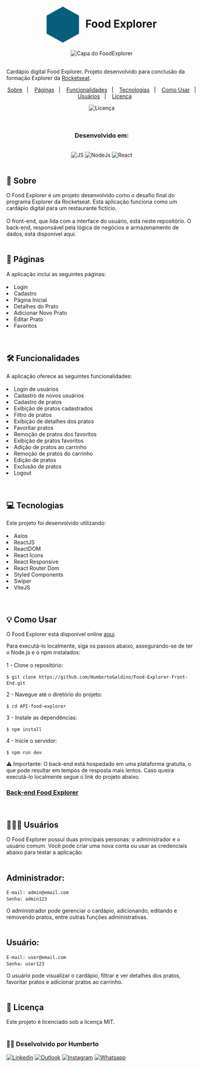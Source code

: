 <h1 align="center">
  <img alt="Logo do Food Explorer" src="./src/assets/favicon.svg" style="vertical-align: middle; margin-right: 10px;">
  Food Explorer
</h1>

<div align="center">
  <img alt="Capa do FoodExplorer" title="FoodExplorer" src="https://i.imgur.com/eOwPbOt.jpg">
</div>

<br>

Cardápio digital Food Explorer. Projeto desenvolvido para conclusão da formação Explorer da <a href="https://www.rocketseat.com.br/" target="_blank">Rocketseat</a>. 

<p align="center">
  <a href="#sobre">Sobre</a>&nbsp;&nbsp;&nbsp;|&nbsp;&nbsp;&nbsp;
  <a href="#paginas">Páginas</a>&nbsp;&nbsp;&nbsp;|&nbsp;&nbsp;&nbsp;
  <a href="#funcionalidades">Funcionalidades</a>&nbsp;&nbsp;&nbsp;|&nbsp;&nbsp;&nbsp;
  <a href="#tecnologias">Tecnologias</a>&nbsp;&nbsp;&nbsp;|&nbsp;&nbsp;&nbsp;
  <a href="#como-usar">Como Usar</a>&nbsp;&nbsp;&nbsp;|&nbsp;&nbsp;&nbsp;
  <a href="#usuarios">Usuários</a>&nbsp;&nbsp;&nbsp;|&nbsp;&nbsp;&nbsp;
  <a href="#licenca">Licença</a>
</p>
<p align="center">
  <img alt="Licença" src="https://img.shields.io/static/v1?label=license&message=MIT&color=49AA26&labelColor=000000">
</p>

<br>
<h3 align="center">Desenvolvido em: </h3>
<br>
<div align="center">
    <img alt="JS"src="https://img.shields.io/badge/JavaScript-F7DF1E?style=for-the-badge&logo=javascript&logoColor=black">
    <img alt="NodeJs" src="https://img.shields.io/badge/node.js-6DA55F?style=for-the-badge&logo=node.js&logoColor=white">
    <img alt="React" src="https://img.shields.io/badge/React-20232A?style=for-the-badge&logo=react&logoColor=61DAFB">
</div>
<br>

<h2 id="sobre">📁 Sobre</h2>
O Food Explorer é um projeto desenvolvido como o desafio final do programa Explorer da Rocketseat. Esta aplicação funciona como um cardápio digital para um restaurante fictício.
<br>
<br>
O front-end, que lida com a interface do usuário, está neste repositório. O back-end, responsável pela lógica de negócios e armazenamento de dados, está disponível aqui.
<br>
<br>

<h2 id="paginas">📃 Páginas</h2>
A aplicação inclui as seguintes páginas:
<br>
<br>
<li>Login</li>
<li>Cadastro</li>
<li>Página Inicial</li>
<li>Detalhes do Prato</li>
<li>Adicionar Novo Prato</li>
<li>Editar Prato</li>
<li>Favoritos</li>
<br>
<br>

<h2 id="funcionalidades">🛠️ Funcionalidades</h2>
A aplicação oferece as seguintes funcionalidades:
<br>
<br>
<li>Login de usuários</li>
<li>Cadastro de novos usuários</li>
<li>Cadastro de pratos</li>
<li>Exibição de pratos cadastrados</li>
<li>Filtro de pratos</li>
<li>Exibição de detalhes dos pratos</li>
<li>Favoritar pratos</li>
<li>Remoção de pratos dos favoritos</li>
<li>Exibição de pratos favoritos</li>
<li>Adição de pratos ao carrinho</li>
<li>Remoção de pratos do carrinho</li>
<li>Edição de pratos</li>
<li>Exclusão de pratos</li>
<li>Logout</li>
<br>
<br>

<h2 id="tecnologias">💻 Tecnologias</h2>
Este projeto foi desenvolvido utilizando: 
<br>
<br>
<li>Axios</li>
<li>ReactJS</li>
<li>ReactDOM</li>
<li>React Icons</li>
<li>React Responsive</li>
<li>React Router Dom</li>
<li>Styled Components</li>
<li>Swiper</li>
<li>ViteJS</li>

<br>
<br>

<h2 id="como-usar">💡 Como Usar</h2>
O Food Explorer está disponível online <a href="" target="_blank">aqui</a>.


Para executá-lo localmente, siga os passos abaixo, assegurando-se de ter o Node.js e o npm instalados:
<br>
<br>
1 - Clone o repositório:

```
$ git clone https://github.com/HumbertoGaldino/Food-Explorer-Front-End.git
```
2 - Navegue até o diretório do projeto:

```
$ cd API-food-explorer
```

3 - Instale as dependências:

```
$ npm install
```

4 - Inicie o servidor:

```
$ npm run dev
```

⚠️ Importante: O back-end está hospedado em uma plataforma gratuita, o que pode resultar em tempos de resposta mais lentos. Caso queira executá-lo localmente segue o link do projeto abaixo.

<h3>
    <a href="https://github.com/HumbertoGaldino/API-Food-Explorer" target="_blank">Back-end Food Explorer</a>
</h3>
<br>

<h2 id="usuarios">👩🏾‍💻 Usuários</h2>
O Food Explorer possui duas principais personas: o administrador e o usuário comum. Você pode criar uma nova conta ou usar as credenciais abaixo para testar a aplicação:
<br>
<br>
<h2>Administrador:</h2>

```bash
E-mail: admin@email.com
Senha: admin123
```
O administrador pode gerenciar o cardápio, adicionando, editando e removendo pratos, entre outras funções administrativas.
<br><br>

<h2>Usuário:</h2>

```bash
E-mail: user@email.com
Senha: user123
```
O usuário pode visualizar o cardápio, filtrar e ver detalhes dos pratos, favoritar pratos e adicionar pratos ao carrinho.
<br>
<br>

<h2 id="licenca">📝 Licença</h2>
Este projeto é licenciado sob a licença MIT.
<br>
<br>

<h3>👨‍💻 Deselvolvido por Humberto</h3>

[![Linkedin](https://img.shields.io/badge/LinkedIn-512BD4?style=for-the-badge&logo=linkedin&logoColor=white)](humberto.galdino@live.com)
[![Outlook](https://img.shields.io/badge/Outlook-0078D4?style=for-the-badge&logo=microsoftoutlook&logoColor=white>)](https://www.digitalhouse.com/br)
[![Instagram](https://img.shields.io/badge/Instagram-E4405F?style=for-the-badge&logo=instagram&logoColor=white)](https://www.instagram.com/humberto.galdino/)
[![Whatsapp](https://img.shields.io/badge/WhatsApp-25D366?style=for-the-badge&logo=whatsapp&logoColor=white)](https://wa.me/5562999742142?text=Ol%C3%A1+Humberto%2C+visualizei+seu+perfil+no+GitHub)
